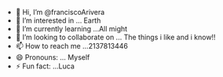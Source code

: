 - 👋 Hi, I’m @franciscoArivera
- 👀 I’m interested in ... Earth 
- 🌱 I’m currently learning ...All might 
- 💞️ I’m looking to collaborate on ... The things i like and i know!!
- 📫 How to reach me ...2137813446
- 😄 Pronouns: ... Myself 
- ⚡ Fun fact: ...Luca

<!---
forthegood1515/forthegood1515 is a ✨ special ✨ repository because its `README.md` (this file) appears on your GitHub profile.
You can click the Preview link to take a look at your changes.
--->

